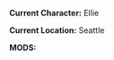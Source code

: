 <p><b>Current Character:</b> Ellie</p>
<p><b>Current Location:</b> Seattle</p>
<p></p>
<p><b>MODS:</b></p>
